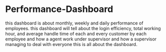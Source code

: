 # Performance-Dashboard
this dashboard is about monthly, weekly and daily performance of employees. this dashboard will tell about the login efficiency, total working hour, and average handle time of each and every customer by each employee and how a agent work under supervisor and how a supervisor managing to deal with everyone this is all about the dashboard.

